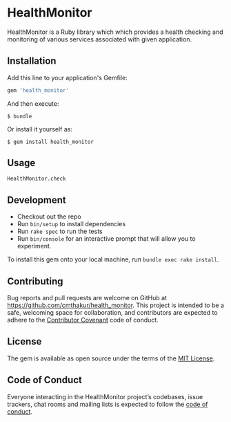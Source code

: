 # HealthMonitor

HealthMonitor is a Ruby library which which provides a health checking and monitoring of various services associated with given application.

## Installation

Add this line to your application's Gemfile:

```ruby
gem 'health_monitor'
```

And then execute:

    $ bundle

Or install it yourself as:

    $ gem install health_monitor

## Usage

    HealthMonitor.check

## Development

  - Checkout out the repo
  - Run `bin/setup` to install dependencies
  - Run `rake spec` to run the tests
  - Run `bin/console` for an interactive prompt that will allow you to experiment.

To install this gem onto your local machine, run `bundle exec rake install`.


## Contributing

Bug reports and pull requests are welcome on GitHub at https://github.com/cmthakur/health_monitor. This project is intended to be a safe, welcoming space for collaboration, and contributors are expected to adhere to the [Contributor Covenant](http://contributor-covenant.org) code of conduct.

## License

The gem is available as open source under the terms of the [MIT License](https://opensource.org/licenses/MIT).

## Code of Conduct

Everyone interacting in the HealthMonitor project’s codebases, issue trackers, chat rooms and mailing lists is expected to follow the [code of conduct](https://github.com/[USERNAME]/health_monitor/blob/master/CODE_OF_CONDUCT.md).
